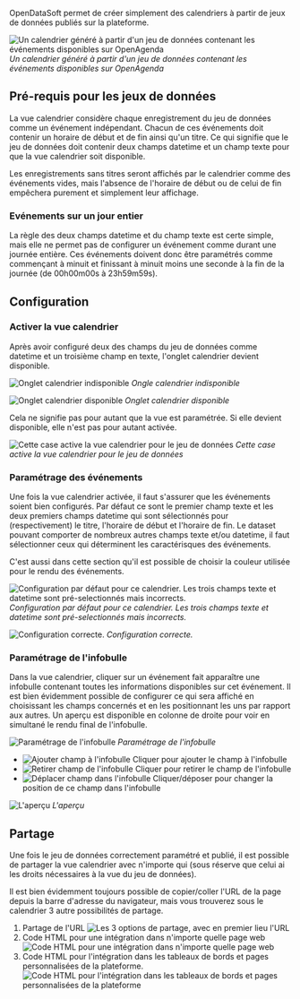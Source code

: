 OpenDataSoft permet de créer simplement des calendriers à partir de jeux de données publiés sur la plateforme.

![Un calendrier généré à partir d'un jeu de données contenant les événements disponibles sur OpenAgenda](calendar_result_fr.png)
_Un calendrier généré à partir d'un jeu de données contenant les événements disponibles sur OpenAgenda_

## Pré-requis pour les jeux de données

La vue calendrier considère chaque enregistrement du jeu de données comme un événement indépendant. Chacun de ces événements doit contenir un horaire de début et de fin ainsi qu'un titre. Ce qui signifie que le jeu de données doit contenir deux champs datetime et un champ texte pour que la vue calendrier soit disponible.

Les enregistrements sans titres seront affichés par le calendrier comme des événements vides, mais l'absence de l'horaire de début ou de celui de fin empêchera purement et simplement leur affichage.

### Evénements sur un jour entier

La règle des deux champs datetime et du champ texte est certe simple, mais elle ne permet pas de configurer un événement comme durant une journée entière. Ces événements doivent donc être paramétrés comme commençant à minuit et finissant à minuit moins une seconde à la fin de la journée (de 00h00m00s à 23h59m59s).

## Configuration

### Activer la vue calendrier

Après avoir configuré deux des champs du jeu de données comme datetime et un troisième champ en texte, l'onglet calendrier devient disponible.

![Onglet calendrier indisponible](calendar_tab_unavailable_fr.png)
_Ongle calendrier indisponible_

![Onglet calendrier disponible](calendar_tab_available_fr.png)
_Onglet calendrier disponible_

Cela ne signifie pas pour autant que la vue est paramétrée. Si elle devient disponible, elle n'est pas pour autant activée.

![Cette case active la vue calendrier pour le jeu de données](calendar_checkbox_fr.png)
_Cette case active la vue calendrier pour le jeu de données_

### Paramétrage des événements

Une fois la vue calendrier activée, il faut s'assurer que les événements soient bien configurés. Par défaut ce sont le premier champ texte et les deux premiers champs datetime qui sont sélectionnés pour (respectivement) le titre, l'horaire de début et l'horaire de fin. Le dataset pouvant comporter de nombreux autres champs texte et/ou datetime, il faut sélectionner ceux qui déterminent les caractérisques des événements.

C'est aussi dans cette section qu'il est possible de choisir la couleur utilisée pour le rendu des événements.

![Configuration par défaut pour ce calendrier. Les trois champs texte et datetime sont pré-selectionnés mais incorrects.](calendar_event_default_settings_fr.png)
_Configuration par défaut pour ce calendrier. Les trois champs texte et datetime sont pré-selectionnés mais incorrects._

![Configuration correcte.](calendar_event_settings_fr.png)
_Configuration correcte._

### Paramétrage de l'infobulle

Dans la vue calendrier, cliquer sur un événement fait apparaître une infobulle contenant toutes les informations disponibles sur cet événement. Il est bien évidemment possible de configurer ce qui sera affiché en choisissant les champs concernés et en les positionnant les uns par rapport aux autres. Un aperçu est disponible en colonne de droite pour voir en simultané le rendu final de l'infobulle.

![Paramétrage de l'infobulle](calendar_tooltip_settings_fr.png)
_Paramétrage de l'infobulle_

* ![Ajouter champ à l'infobulle](calendar_tooltip_add_field.png) Cliquer pour ajouter le champ à l'infobulle
* ![Retirer champ de l'infobulle](calendar_tooltip_remove_field.png) Cliquer pour retirer le champ de l'infobulle
* ![Déplacer champ dans l'infobulle](calendar_tooltip_move_field.png) Cliquer/déposer pour changer la position de ce champ dans l'infobulle

![L'aperçu](calendar_tooltip_preview_fr.png)
_L'aperçu_

## Partage

Une fois le jeu de données correctement paramétré et publié, il est possible de partager la vue calendrier avec n'importe qui (sous réserve que celui ai les droits nécessaires à la vue du jeu de données).

Il est bien évidemment toujours possible de copier/coller l'URL de la page depuis la barre d'adresse du navigateur, mais vous trouverez sous le calendrier 3 autre possibilités de partage.

1. Partage de l'URL
![Les 3 options de partage, avec en premier lieu l'URL](calendar_share_fr.png)
2. Code HTML pour une intégration dans n'importe quelle page web
![Code HTML pour une intégration dans n'importe quelle page web](calendar_embed_fr.png)
3. Code HTML pour l'intégration dans les tableaux de bords et pages personnalisées de la plateforme.
![Code HTML pour l'intégration dans les tableaux de bords et pages personnalisées de la plateforme](calendar_widget_fr.png)
